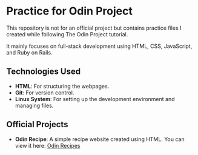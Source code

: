 # Practice for Odin Project

This repository is not for an official project but contains practice files I created while following The Odin Project tutorial.

It mainly focuses on full-stack development using HTML, CSS, JavaScript, and Ruby on Rails.

## Technologies Used
- **HTML**: For structuring the webpages.
- **Git**: For version control.
- **Linux System**: For setting up the development environment and managing files.

## Official Projects
- **Odin Recipe**: A simple recipe website created using HTML. You can view it here: [Odin Recipes](https://zuna0hu.github.io/odin-recipes/)